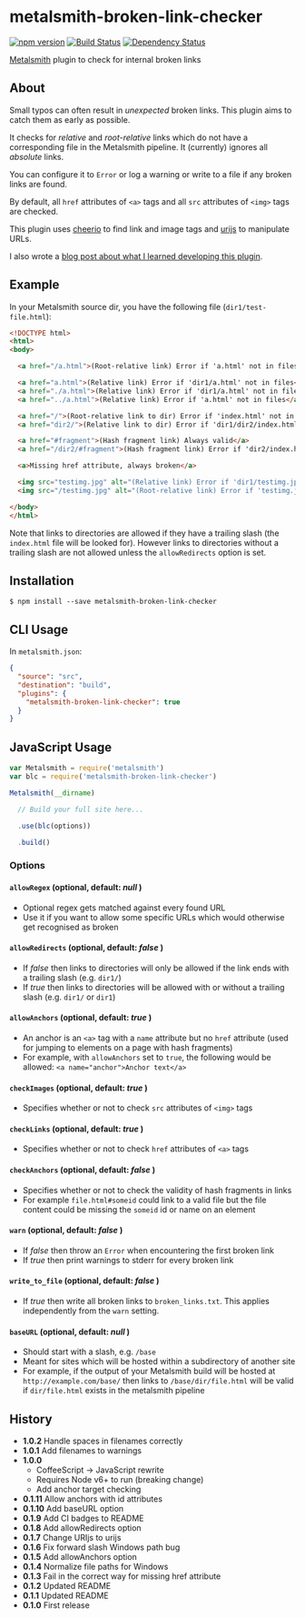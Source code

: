 # metalsmith-broken-link-checker

[![npm version][npm-badge]][npm-url]
[![Build Status][travis-badge]][travis-url]
[![Dependency Status][david-badge]][david-url]

[Metalsmith][] plugin to check for internal broken links

## About

Small typos can often result in *unexpected* broken links. This plugin aims to catch them as early as possible.

It checks for *relative* and *root-relative* links which do not have a corresponding file in the Metalsmith pipeline. It (currently) ignores all *absolute* links.

You can configure it to `Error` or log a warning or write to a file if any broken links are found.

By default, all `href` attributes of `<a>` tags and all `src` attributes of `<img>` tags are checked. 

This plugin uses [cheerio](https://www.npmjs.com/package/cheerio) to find link and image tags and [urijs](https://www.npmjs.com/package/urijs) to manipulate URLs. 

I also wrote a [blog post about what I learned developing this plugin](https://davidxmoody.com/publishing-my-first-npm-package/).

## Example

In your Metalsmith source dir, you have the following file (`dir1/test-file.html`):

```html
<!DOCTYPE html>
<html>
<body>

  <a href="/a.html">(Root-relative link) Error if 'a.html' not in files</a>

  <a href="a.html">(Relative link) Error if 'dir1/a.html' not in files</a>
  <a href="./a.html">(Relative link) Error if 'dir1/a.html' not in files</a>
  <a href="../a.html">(Relative link) Error if 'a.html' not in files</a>

  <a href="/">(Root-relative link to dir) Error if 'index.html' not in files</a>
  <a href="dir2/">(Relative link to dir) Error if 'dir1/dir2/index.html' not in files</a>

  <a href="#fragment">(Hash fragment link) Always valid</a>
  <a href="/dir2/#fragment">(Hash fragment link) Error if 'dir2/index.html' not in files</a>

  <a>Missing href attribute, always broken</a>

  <img src="testimg.jpg" alt="(Relative link) Error if 'dir1/testimg.jpg' not in files">
  <img src="/testimg.jpg" alt="(Root-relative link) Error if 'testimg.jpg' not in files">

</body>
</html>
```

Note that links to directories are allowed if they have a trailing slash (the `index.html` file will be looked for). However links to directories without a trailing slash are not allowed unless the `allowRedirects` option is set.

## Installation

```
$ npm install --save metalsmith-broken-link-checker
```

## CLI Usage

In `metalsmith.json`:

```json
{
  "source": "src",
  "destination": "build",
  "plugins": {
    "metalsmith-broken-link-checker": true
  }
}
```

## JavaScript Usage

```javascript
var Metalsmith = require('metalsmith')
var blc = require('metalsmith-broken-link-checker')

Metalsmith(__dirname)

  // Build your full site here...

  .use(blc(options))

  .build()
```

### Options

#### `allowRegex` (optional, default: *null* )

- Optional regex gets matched against every found URL
- Use it if you want to allow some specific URLs which would otherwise get recognised as broken

#### `allowRedirects` (optional, default: *false* )

- If *false* then links to directories will only be allowed if the link ends with a trailing slash (e.g. `dir1/`)
- If *true* then links to directories will be allowed with or without a trailing slash (e.g. `dir1/` or `dir1`)

#### `allowAnchors` (optional, default: *true* )

- An anchor is an `<a>` tag with a `name` attribute but no `href` attribute (used for jumping to elements on a page with hash fragments)
- For example, with `allowAnchors` set to `true`, the following would be allowed: `<a name="anchor">Anchor text</a>`

#### `checkImages` (optional, default: *true* )

- Specifies whether or not to check `src` attributes of `<img>` tags

#### `checkLinks` (optional, default: *true* )

- Specifies whether or not to check `href` attributes of `<a>` tags

#### `checkAnchors` (optional, default: *false* )

- Specifies whether or not to check the validity of hash fragments in links
- For example `file.html#someid` could link to a valid file but the file content could be missing the `someid` id or name on an element

#### `warn` (optional, default: *false* )

- If *false* then throw an `Error` when encountering the first broken link
- If *true* then print warnings to stderr for every broken link

#### `write_to_file` (optional, default: *false* )

- If *true* then write all broken links to `broken_links.txt`.  This applies independently from the `warn` setting.

#### `baseURL` (optional, default: *null* )

- Should start with a slash, e.g. `/base`
- Meant for sites which will be hosted within a subdirectory of another site
- For example, if the output of your Metalsmith build will be hosted at `http://example.com/base/` then links to `/base/dir/file.html` will be valid if `dir/file.html` exists in the metalsmith pipeline

## History

- **1.0.2** Handle spaces in filenames correctly
- **1.0.1** Add filenames to warnings
- **1.0.0**
    - CoffeeScript -> JavaScript rewrite
    - Requires Node v6+ to run (breaking change)
    - Add anchor target checking
- **0.1.11** Allow anchors with id attributes
- **0.1.10** Add baseURL option
- **0.1.9** Add CI badges to README
- **0.1.8** Add allowRedirects option
- **0.1.7** Change URIjs to urijs
- **0.1.6** Fix forward slash Windows path bug
- **0.1.5** Add allowAnchors option
- **0.1.4** Normalize file paths for Windows
- **0.1.3** Fail in the correct way for missing href attribute
- **0.1.2** Updated README
- **0.1.1** Updated README
- **0.1.0** First release

[Metalsmith]: https://github.com/metalsmith/metalsmith
[npm-badge]: https://img.shields.io/npm/v/metalsmith-broken-link-checker.svg
[npm-url]: https://npmjs.com/package/metalsmith-broken-link-checker
[travis-badge]: https://travis-ci.org/davidxmoody/metalsmith-broken-link-checker.svg
[travis-url]: https://travis-ci.org/davidxmoody/metalsmith-broken-link-checker
[david-badge]: https://david-dm.org/davidxmoody/metalsmith-broken-link-checker.svg
[david-url]: https://david-dm.org/davidxmoody/metalsmith-broken-link-checker
